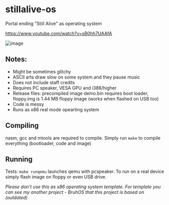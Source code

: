 # stillalive-os
Portal ending "Still Alive" as operating system

https://www.youtube.com/watch?v=sB0hh7UAAfA

![image](https://user-images.githubusercontent.com/104389805/210117492-dd44cddb-3780-4c4e-9c47-db19438f8243.png)



## Notes:
- Might be sometimes glitchy
- ASCII arts draw slow on some system and they pause music
- Does not include staff credits
- Requires PC speaker, VESA GPU and i386/higher
- Release files: precompiled image demo.bin requires boot loader, floppy.img is 1.44 MB floppy image (works when flashed on USB too)
- Code is messy
- Runs as x86 real mode opearting system

## Compiling
nasm, gcc and mtools are required to compile.
Simply run `make` to compile everything (bootloader, code and image)

## Running
Tests: `make runqemu` launches qemu with pcspeaker.
To run on a real device simply flash image on floppy or even USB drive.


_Please don't use this as x86 operating system template. For template you can see my another project - BruhOS that this project is based on (outdated)_
